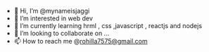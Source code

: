 - 👋 Hi, I’m @mynameisjaggi
- 👀 I’m interested in web dev
- 🌱 I’m currently learning hrml , css ,javascript , reactjs and nodejs
- 💞️ I’m looking to collaborate on ...
- 📫 How to reach me @rohilla7575@gmail.com

<!---
mynameisjaggi/mynameisjaggi is a ✨ special ✨ repository because its `README.md` (this file) appears on your GitHub profile.
You can click the Preview link to take a look at your changes.
--->
